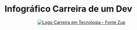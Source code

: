 # Infográfico Carreira de um Dev

<p align="center">
  <a href="https://www.zup.com.br/blog/carreira-para-desenvolvedor-back-end">
    <img src="https://www.zup.com.br/wp-content/uploads/2019/12/DEV-infografico-logoatual-1170x1536.png" alt="Logo">
  </a>
    <a href="https://www.zup.com.br/blog/carreira-para-desenvolvedor-back-end">Carreira em Tecnologia - Fonte Zup</a>
  
</p>